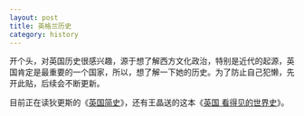 ```yaml
---
layout: post
title: 英格兰历史
category: history
---
```


开个头，对英国历史很感兴趣，源于想了解西方文化政治，特别是近代的起源，英国肯定是最重要的一个国家，所以，想了解一下她的历史。为了防止自己犯懒，先开此贴，后续会不断更新。

目前正在读狄更斯的《[英国简史](https://item.jd.com/26348785245.html)》，还有王晶送的这本《[英国 看得见的世界史](https://item.jd.com/12312200.html)》。